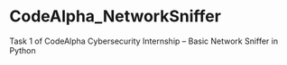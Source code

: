 # CodeAlpha_NetworkSniffer
Task 1 of CodeAlpha Cybersecurity Internship – Basic Network Sniffer in Python
